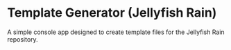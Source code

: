 # Template Generator (Jellyfish Rain)
A simple console app designed to create template files for the Jellyfish Rain repository.
